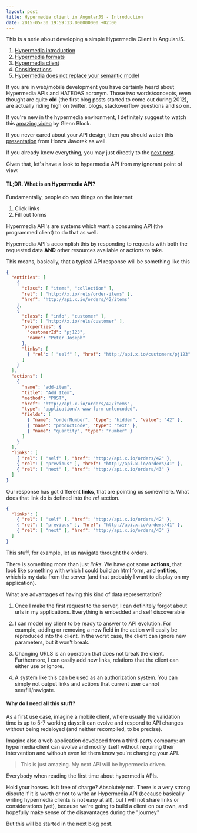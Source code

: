 ```yaml
---
layout: post
title: Hypermedia client in AngularJS - Introduction
date: 2015-05-30 19:59:13.000000000 +02:00
---
```

This is a serie about developing a simple Hypermedia Client in AngularJS.

1. [Hypermedia introduction](/hypermedia-client-in-angularjs/)
2. [Hypermedia formats](/hypermedia-client-in-angularjs-hypermedia-types/)
3. [Hypermedia client](/hypermedia-client-build-details/)
4. [Considerations](/hypermedia-client-considerations/)
5. [Hypermedia does not replace your semantic model](/hypermedia-does-not-replace-your-semantic-model/)

If you are in web/mobile development you have certainly heard about Hypermedia APIs and HATEOAS acronym. Those two words/concepts, even thought are quite **old** (the first blog posts started to come out during 2012), are actually riding high on twitter, blogs, stackoverflow questions and so on.

If you're new in the hypermedia environment, I definitely suggest to watch this [amazing video](https://www.youtube.com/watch?v=vp-Na5wKlig) by Glenn Block.

If you never cared about your API design, then you should watch this [presentation](https://www.youtube.com/watch?v=sdlQvTWVQ_M) from Honza Javorek as well.

If you already know everything, you may just directly to the [next post](/hypermedia-client-in-angularjs-hypermedia-types/).

Given that, let's have a look to hypermedia API from my ignorant point of view.

#### TL;DR. What is an Hypermedia API?

Fundamentally, people do two things on the internet:

1. Click links
2. Fill out forms

Hypermedia API's are systems which want a consuming API (the programmed client) to do that as well.

Hypermedia API's accomplish this by responding to requests with both the requested data **AND** other resources available or actions to take.

This means, basically, that a typical API response will be something like this

```json
{
  "entities": [
    {
      "class": [ "items", "collection" ],
      "rel": [ "http://x.io/rels/order-items" ],
      "href": "http://api.x.io/orders/42/items"
    },
    {
      "class": [ "info", "customer" ],
      "rel": [ "http://x.io/rels/customer" ],
      "properties": {
        "customerId": "pj123",
        "name": "Peter Joseph"
      },
      "links": [
        { "rel": [ "self" ], "href": "http://api.x.io/customers/pj123" }
      ]
    }
  ],
  "actions": [
    {
      "name": "add-item",
      "title": "Add Item",
      "method": "POST",
      "href": "http://api.x.io/orders/42/items",
      "type": "application/x-www-form-urlencoded",
      "fields": [
        { "name": "orderNumber", "type": "hidden", "value": "42" },
        { "name": "productCode", "type": "text" },
        { "name": "quantity", "type": "number" }
      ]
    }
  ],
  "links": [
    { "rel": [ "self" ], "href": "http://api.x.io/orders/42" },
    { "rel": [ "previous" ], "href": "http://api.x.io/orders/41" },
    { "rel": [ "next" ], "href": "http://api.x.io/orders/43" }
  ]
}
```

Our response has got different **links**, that are pointing us somewhere. What does that link do is defined into the *rel* section.

```json
{
  "links": [
    { "rel": [ "self" ], "href": "http://api.x.io/orders/42" },
    { "rel": [ "previous" ], "href": "http://api.x.io/orders/41" },
    { "rel": [ "next" ], "href": "http://api.x.io/orders/43" }
  ]
}
```

This stuff, for example, let us navigate throught the orders.

There is something more than just *links*. We have got some **actions**, that look like something with which I could build an html form, and **entities**, which is my data from the server (and that probably I want to display on my application).

What are advantages of having this kind of data representation?

1. Once I make the first request to the server, I can definitely forgot about urls in my applications. Everything is embedded and self discoverable

2. I can model my client to be ready to answer to API evolution. For example, adding or removing a new field in the action will easily be reproduced into the client. In the worst case, the client can ignore new parameters, but it won't break.

3. Changing URLS is an operation that does not break the client. Furthermore, I can easily add new links, relations that the client can either use or ignore.

4. A system like this can be used as an authorization system. You can simply not output links and actions that current user cannot see/fill/navigate.

#### Why do I need all this stuff?

As a first use case, imagine a mobile client, where usually the validation time is up to 5-7 working days: it can evolve and respond to API changes without being redeloyed (and neither recompiled, to be precise).

Imagine also a web application developed from a third-party company: an hypermedia client can evolve and modify itself without requiring their intervention and withouh even let them know you're changing your API.


> This is just amazing. My next API will be hypermedia driven.

Everybody when reading the first time about hypermedia APIs.

Hold your horses. Is it free of charge? Absolutely not. There is a very strong dispute if it is worth or not to write an Hypermedia API (because basically writing hypermedia clients is not easy at all), but I will not share links or considerations (yet), because we're going to build a client on our own, and hopefully make sense of the disavantages during the "journey"

But this will be started in the next blog post.
